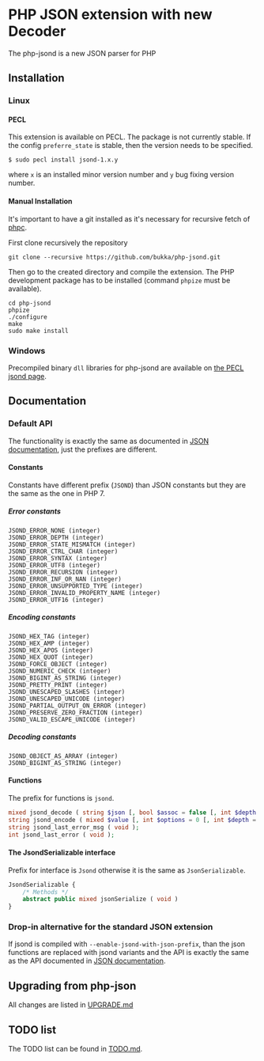 # PHP JSON extension with new Decoder

The php-jsond is a new JSON parser for PHP


## Installation

### Linux

#### PECL

This extension is available on PECL. The package is not currently stable. If the config `preferre_state` is stable, then the version needs to be specified.

```
$ sudo pecl install jsond-1.x.y
```

where `x` is an installed minor version number and `y` bug fixing version number.


#### Manual Installation

It's important to have a git installed as it's necessary for recursive fetch of
[phpc](https://github.com/bukka/phpc).

First clone recursively the repository
```
git clone --recursive https://github.com/bukka/php-jsond.git
```

Then go to the created directory and compile the extension. The PHP development package has to be installed (command `phpize` must be available).
```
cd php-jsond
phpize
./configure
make
sudo make install
```

### Windows

Precompiled binary `dll` libraries for php-jsond are available on [the PECL jsond page](http://pecl.php.net/package/jsond).


## Documentation

### Default API

The functionality is exactly the same as documented in [JSON documentation](http://php.net/json), just the prefixes are different.


#### Constants

Constants have different prefix (`JSOND`) than JSON constants but they are the same as the one in PHP 7.

##### Error constants
```
JSOND_ERROR_NONE (integer)
JSOND_ERROR_DEPTH (integer)
JSOND_ERROR_STATE_MISMATCH (integer)
JSOND_ERROR_CTRL_CHAR (integer)
JSOND_ERROR_SYNTAX (integer)
JSOND_ERROR_UTF8 (integer)
JSOND_ERROR_RECURSION (integer)
JSOND_ERROR_INF_OR_NAN (integer)
JSOND_ERROR_UNSUPPORTED_TYPE (integer)
JSOND_ERROR_INVALID_PROPERTY_NAME (integer)
JSOND_ERROR_UTF16 (integer)
```

##### Encoding constants
```
JSOND_HEX_TAG (integer)
JSOND_HEX_AMP (integer)
JSOND_HEX_APOS (integer)
JSOND_HEX_QUOT (integer)
JSOND_FORCE_OBJECT (integer)
JSOND_NUMERIC_CHECK (integer)
JSOND_BIGINT_AS_STRING (integer)
JSOND_PRETTY_PRINT (integer)
JSOND_UNESCAPED_SLASHES (integer)
JSOND_UNESCAPED_UNICODE (integer)
JSOND_PARTIAL_OUTPUT_ON_ERROR (integer)
JSOND_PRESERVE_ZERO_FRACTION (integer)
JSOND_VALID_ESCAPE_UNICODE (integer)
```

##### Decoding constants
```
JSOND_OBJECT_AS_ARRAY (integer)
JSOND_BIGINT_AS_STRING (integer)
```

#### Functions

The prefix for functions is `jsond`.

```php
mixed jsond_decode ( string $json [, bool $assoc = false [, int $depth = 512 [, int $options = 0 ]]] );
string jsond_encode ( mixed $value [, int $options = 0 [, int $depth = 512 ]] );
string jsond_last_error_msg ( void );
int jsond_last_error ( void );
```

####  The JsondSerializable interface

Prefix for interface is `Jsond` otherwise it is the same as `JsonSerializable`. 

```php
JsondSerializable {
    /* Methods */
    abstract public mixed jsonSerialize ( void )
}
```


### Drop-in alternative for the standard JSON extension

If jsond is compiled with `--enable-jsond-with-json-prefix`, than the json functions are replaced
with jsond variants and the API is exactly the same as the API documented in [JSON documentation](http://php.net/json).


## Upgrading from php-json

All changes are listed in [UPGRADE.md](https://github.com/bukka/php-jsond/blob/master/UPGRADE.md)

## TODO list

The TODO list can be found in [TODO.md](https://github.com/bukka/php-jsond/blob/master/TODO.md).
